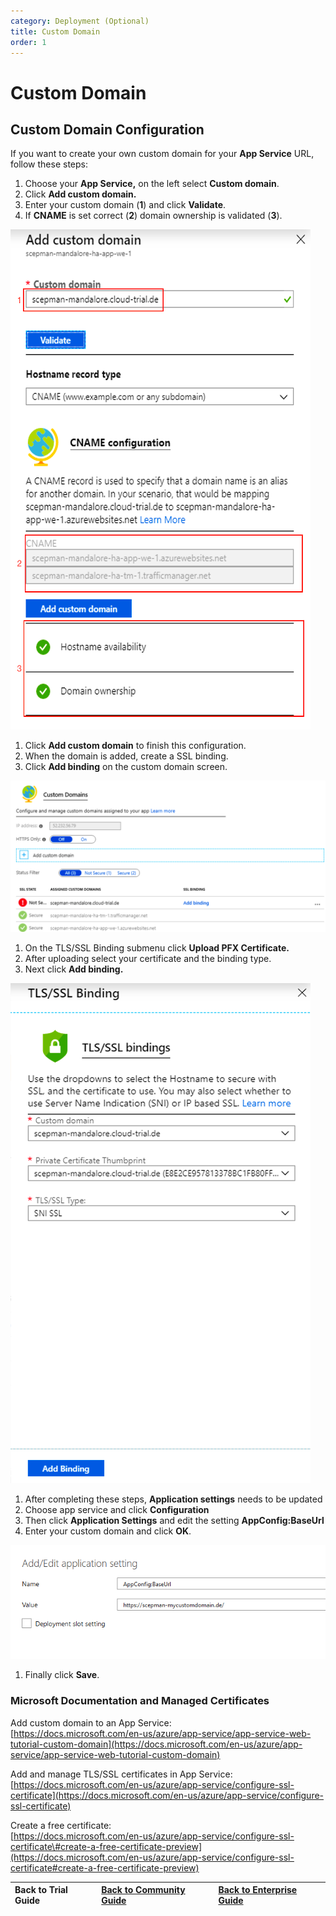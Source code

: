 ```yaml
---
category: Deployment (Optional)
title: Custom Domain
order: 1
---
```


# Custom Domain

## Custom Domain Configuration

If you want to create your own custom domain for your **App Service** URL, follow these steps:

1. Choose your **App Service,** on the left select **Custom domain**. 
2. Click **Add custom domain.** 
3. Enter your custom domain \(**1**\) and click **Validate**. 
4. If **CNAME** is set correct \(**2**\) domain ownership is validated \(**3**\).

![](../../.gitbook/assets/scepman_cname1%20%281%29%20%281%29%20%281%29%20%281%29%20%281%29%20%281%29.png)

1. Click **Add custom domain** to finish this configuration.
2. When the domain is added, create a SSL binding.
3. Click **Add binding** on the custom domain screen.

![](../../.gitbook/assets/scepman_cname2%20%281%29%20%281%29.png)

1. On the TLS/SSL Binding submenu click **Upload PFX Certificate.**
2. After uploading select your certificate and the binding type.
3. Next click **Add binding.**

![](../../.gitbook/assets/scepman_cname3%20%281%29%20%281%29.png)

1. After completing these steps, **Application settings** needs to be updated
2. Choose app service and click **Configuration**
3. Then click **Application Settings** and edit the setting **AppConfig:BaseUrl**
4. Enter your custom domain and click **OK**.

![](../../.gitbook/assets/scepman_cname4_1.png)

1. Finally click **Save**.

### Microsoft Documentation and Managed Certificates

Add custom domain to an App Service:  
[https://docs.microsoft.com/en-us/azure/app-service/app-service-web-tutorial-custom-domain](https://docs.microsoft.com/en-us/azure/app-service/app-service-web-tutorial-custom-domain)

Add and manage TLS/SSL certificates in App Service:  
[https://docs.microsoft.com/en-us/azure/app-service/configure-ssl-certificate](https://docs.microsoft.com/en-us/azure/app-service/configure-ssl-certificate)

Create a free certificate:  
[https://docs.microsoft.com/en-us/azure/app-service/configure-ssl-certificate\#create-a-free-certificate-preview](https://docs.microsoft.com/en-us/azure/app-service/configure-ssl-certificate#create-a-free-certificate-preview)

| Back to Trial Guide | [Back to Community Guide](../../getting-started/community-guide.md#step-4-configure-a-custom-domain-and-ssl-certificate) | ​[Back to Enterprise Guide​](../../getting-started/enterprise-guide.md#step-4-configure-a-custom-domain-and-ssl-certificate) |
| :--- | :--- | :--- |



